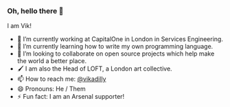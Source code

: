 ### Oh, hello there 👋

I am Vik!

- 🔭 I’m currently working at CapitalOne in London in Services Engineering.
- 🌱 I’m currently learning how to write my own programming language.
- 👯 I’m looking to collaborate on open source projects which help make the world a better place.
- 🖌 I am also the Head of LOFT, a London art collective.
- 📫 How to reach me: [@vikadilly](https://twitter.com/vikadilly)
- 😄 Pronouns: He / Them
- ⚡ Fun fact: I am an Arsenal supporter!

